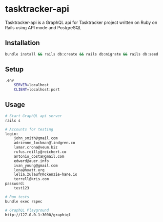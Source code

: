 # tasktracker-api

Tasktracker-api is a GraphQL api for Tasktracker project written on Ruby on Rails using API mode and PostgreSQL

## Installation

```bash
bundle install && rails db:create && rails db:migrate && rails db:seed
```

## Setup

```bash
.env
    SERVER=localhost
    CLIENT=localhost:port
```

## Usage

```bash
# Start GraphQL api server
rails s

# Accounts for testing
login:
    john_smith@gmail.com
    adrienne_lockman@lindgren.co
    lamar.crona@veum.biz
    rufus.reilly@reichert.co
    antonio_costa@gmail.com
    edward@auer.info
    ivan_young@gmail.com
    lona@hyatt.org
    lelia.zulauf@mckenzie-hane.io
    terrell@kris.com
password:
    test123

# Run tests
bundle exec rspec

# GraphQL Playground
http://127.0.0.1:3000/graphiql
```